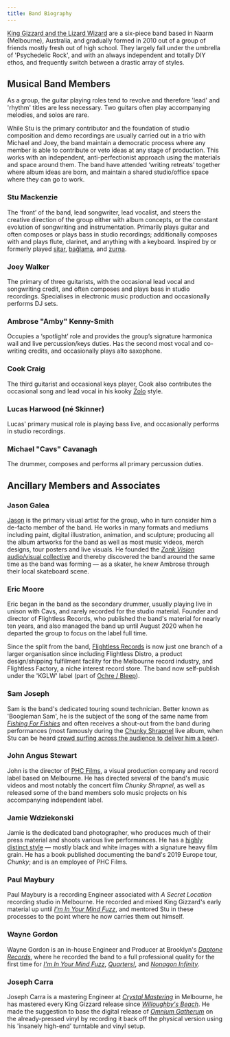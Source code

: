 ```yaml
---
title: Band Biography
---
```


[King Gizzard and the Lizard Wizard](https://kinggizzardandthelizardwizard.com) are a six-piece band based in Naarm (Melbourne), Australia, and gradually formed in 2010 out of a group of friends mostly fresh out of high school. They largely fall under the umbrella of 'Psychedelic Rock', and with an always independent and totally DIY ethos, and frequently switch between a drastic array of styles.

## Musical Band Members

As a group, the guitar playing roles tend to revolve and therefore 'lead' and 'rhythm' titles are less necessary. Two guitars often play accompanying melodies, and solos are rare.

While Stu is the primary contributor and the foundation of studio composition and demo recordings are usually carried out in a trio with Michael and Joey, the band maintain a democratic process where any member is able to contribute or veto ideas at any stage of production. This works with an independent, anti-perfectionist approach using the materials and space around them. The band have attended ‘writing retreats’ together where album ideas are born, and maintain a shared studio/office space where they can go to work.


### Stu Mackenzie
The ‘front’ of the band, lead songwriter, lead vocalist, and steers the creative direction of the group either with album concepts, or the constant evolution of songwriting and instrumentation. Primarily plays guitar and often composes or plays bass in studio recordings; additionally composes with and plays flute, clarinet, and anything with a keyboard. Inspired by or formerly played [sitar](https://en.wikipedia.org/wiki/Sitar), [bağlama](https://en.wikipedia.org/wiki/Ba%C4%9Flama), and [zurna](https://en.wikipedia.org/wiki/Zurna).

### Joey Walker
The primary of three guitarists, with the occasional lead vocal and songwriting credit, and often composes and plays bass in studio recordings. Specialises in electronic music production and occasionally performs DJ sets.

### Ambrose "Amby" Kenny-Smith
Occupies a ‘spotlight’ role and provides the group’s signature harmonica wail and live percussion/keys duties. Has the second most vocal and co-writing credits, and occasionally plays alto saxophone.

### Cook Craig
The third guitarist and occasional keys player, Cook also contributes the occasional song and lead vocal in his kooky [Zolo](https://www.last.fm/tag/zolo) style.

### Lucas Harwood (né Skinner)
Lucas' primary musical role is playing bass live, and occasionally performs in studio recordings.

### Michael "Cavs" Cavanagh
The drummer, composes and performs all primary percussion duties.

## Ancillary Members and Associates

### Jason Galea
[Jason](https://jasongalea.com/) is the primary visual artist for the group, who in turn consider him a de-facto member of the band. He works in many formats and mediums including paint, digital illustration, animation, and sculpture; producing all the album artworks for the band as well as most music videos, merch designs, tour posters and live visuals. He founded the [_Zonk Vision_ audio/visual collective](https://www.youtube.com/channel/UCRpt88xyuJpE6N510kVZDJA) and thereby discovered the band around the same time as the band was forming — as a skater, he knew Ambrose through their local skateboard scene.

### Eric Moore
Eric began in the band as the secondary drummer, usually playing live in unison with Cavs, and rarely recorded for the studio material. Founder and director of Flightless Records, who published the band's material for nearly ten years, and also managed the band up until August 2020 when he departed the group to focus on the label full time.

Since the split from the band, [Flightless Records](https://flightlessrecords.com/) is now just one branch of a larger organisation since including Flightless Distro, a product design/shipping fulfilment facility for the Melbourne record industry, and Flightless Factory, a niche interest record store. The band now self-publish under the 'KGLW' label (part of [Ochre / Bleep](https://bleep.com/label/2256-ochre-records)).

### Sam Joseph
Sam is the band's dedicated touring sound technician. Better known as 'Boogieman Sam', he is the subject of the song of the same name from [_Fishing For Fishies_](https://kglw.net/releases/fishing-for-fishies) and often receives a shout-out from the band during performances (most famously during the [Chunky Shrapnel](https://kglw.net/releases/chunky-shrapnel) live album, when Stu can be heard [crowd surfing across the audience to deliver him a beer](https://www.youtube.com/watch?v=ZvnxguzyjDM)).

### John Angus Stewart
John is the director of [PHC Films](https://phcfilms.com/), a visual production company and record label based on Melbourne. He has directed several of the band's music videos and most notably the concert film _Chunky Shrapnel_, as well as released some of the band members solo music projects on his accompanying independent label.

### Jamie Wdziekonski
Jamie is the dedicated band photographer, who produces much of their press material and shoots various live performances. He has a [highly distinct style](http://sub-lation.com/) — mostly black and white images with a signature heavy film grain. He has a book published documenting the band's 2019 Europe tour, _Chunky_; and is an employee of PHC Films.

### Paul Maybury
Paul Maybury is a recording Engineer associated with _A Secret Location_ recording studio in Melbourne. He recorded and mixed King Gizzard's early material up until _[I'm In Your Mind Fuzz](https://kglw.net/releases/im-in-your-mind-fuzz)_, and mentored Stu in these processes to the point where he now carries them out himself.

### Wayne Gordon
Wayne Gordon is an in-house Engineer and Producer at Brooklyn's _[Daptone Records](https://daptonerecords.com/)_, where he recorded the band to a full professional quality for the first time for _[I'm In Your Mind Fuzz](https://kglw.net/releases/im-in-your-mind-fuzz)_, _[Quarters!](https://kglw.net/releases/quarters)_, and _[Nonagon Infinity](https://kglw.net/releases/nonagon-infinity)_.

### Joseph Carra
Joseph Carra is a mastering Engineer at _[Crystal Mastering](https://crystalmastering.com.au/)_ in Melbourne, he has mastered every King Gizzard release since _[Willoughby's Beach](https://kglw.net/releases/willoughbys-beach)_. He made the suggestion to base the digital release of _[Omnium Gatherum](https://kglw.net/releases/omnium-gatherum)_ on the already-pressed vinyl by recording it back off the physical version using his 'insanely high-end' turntable and vinyl setup.
